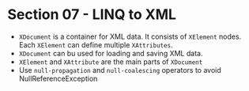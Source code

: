 # Section 07 - LINQ to XML

-   `XDocument` is a container for XML data. It consists of `XElement` nodes. Each
    `XElement` can define multiple `XAttributes`.
-   `XDocument` can bu used for loading and saving XML data.
-   `XElement` and `XAttribute` are the main parts of `XDocument`
-   Use `null-propagation` and `null-coalescing` operators to avoid NullReferenceException
